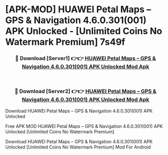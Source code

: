 # [APK-MOD] HUAWEI Petal Maps – GPS & Navigation 4.6.0.301(001) APK Unlocked - [Unlimited Coins No Watermark Premium] 7s49f



<div align="center">
<h3>🔴 Download [Server1] 👉👉 <a href="https://momento.my/?title=HUAWEI_Petal_Maps_–_GPS_&_Navigation_4.6.0.301(001)_APK_Unlocked">HUAWEI Petal Maps – GPS & Navigation 4.6.0.301(001) APK Unlocked Mod Apk</a></h3><br>

<h3>🔴 Download [Server2] 👉👉 <a href="https://momento.my/?title=HUAWEI_Petal_Maps_–_GPS_&_Navigation_4.6.0.301(001)_APK_Unlocked">HUAWEI Petal Maps – GPS & Navigation 4.6.0.301(001) APK Unlocked Mod Apk</a></h3>
</div>



Download HUAWEI Petal Maps – GPS & Navigation 4.6.0.301(001) APK Unlocked 

Free APK MOD HUAWEI Petal Maps – GPS & Navigation 4.6.0.301(001) APK Unlocked [Unlimited Coins No Watermark Premium]

Download HUAWEI Petal Maps – GPS & Navigation 4.6.0.301(001) APK Unlocked [Unlimited Coins No Watermark Premium] Mod For Android
